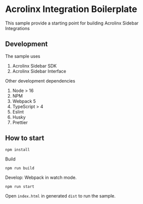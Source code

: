 # Acrolinx Integration Boilerplate

This sample provide a starting point for building Acrolinx Sidebar Integrations

## Development

The sample uses

1. Acrolinx Sidebar SDK
1. Acrolinx Sidebar Interface

Other development dependencies

1. Node > 16
1. NPM
1. Webpack 5
1. TypeScript > 4
1. Eslint
1. Husky
1. Prettier

## How to start

`npm install`

Build

`npm run build`

Develop: Webpack in watch mode.

`npm run start`

Open `index.html` in generated `dist` to run the sample.